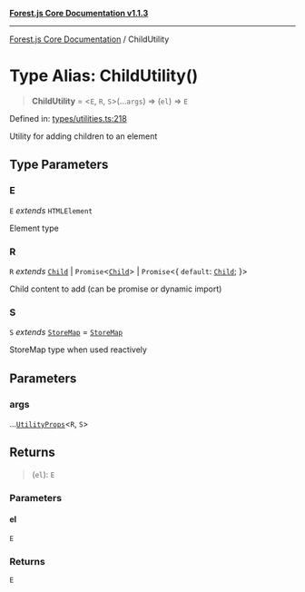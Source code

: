 [**Forest.js Core Documentation v1.1.3**](../README.md)

***

[Forest.js Core Documentation](../README.md) / ChildUtility

# Type Alias: ChildUtility()

> **ChildUtility** = \<`E`, `R`, `S`\>(...`args`) => (`el`) => `E`

Defined in: [types/utilities.ts:218](https://github.com/GrangbelrLurain/forest-js/blob/bdde5e53b4a2b124cb391dbc48a1becdc370cd3d/packages/core/src/types/utilities.ts#L218)

Utility for adding children to an element

## Type Parameters

### E

`E` *extends* `HTMLElement`

Element type

### R

`R` *extends* [`Child`](Child.md) \| `Promise`\<[`Child`](Child.md)\> \| `Promise`\<\{ `default`: [`Child`](Child.md); \}\>

Child content to add (can be promise or dynamic import)

### S

`S` *extends* [`StoreMap`](StoreMap.md) = [`StoreMap`](StoreMap.md)

StoreMap type when used reactively

## Parameters

### args

...[`UtilityProps`](UtilityProps.md)\<`R`, `S`\>

## Returns

> (`el`): `E`

### Parameters

#### el

`E`

### Returns

`E`
